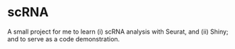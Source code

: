 # scRNA
A small project for me to learn (i) scRNA analysis with Seurat, and (ii) Shiny; and to serve as a code demonstration.
